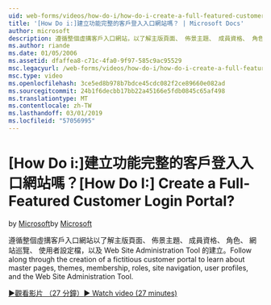 ```yaml
---
uid: web-forms/videos/how-do-i/how-do-i-create-a-full-featured-customer-login-portal
title: '[How Do i:]建立功能完整的客戶登入入口網站嗎？ | Microsoft Docs'
author: microsoft
description: 遵循整個虛搆客戶入口網站，以了解主版頁面、 佈景主題、 成員資格、 角色、 網站巡覽、 使用者設定檔，建立和...
ms.author: riande
ms.date: 01/05/2006
ms.assetid: dfaffea8-c71c-4fa0-9f97-585c9ac95529
msc.legacyurl: /web-forms/videos/how-do-i/how-do-i-create-a-full-featured-customer-login-portal
msc.type: video
ms.openlocfilehash: 3ce5ed8b978b7bdce45cdc082f2ce89660e082ad
ms.sourcegitcommit: 24b1f6decbb17bb22a45166e5fdb0845c65af498
ms.translationtype: MT
ms.contentlocale: zh-TW
ms.lasthandoff: 03/01/2019
ms.locfileid: "57056995"
---
```

<a name="how-do-i-create-a-full-featured-customer-login-portal"></a><span data-ttu-id="bceee-104">[How Do i:]建立功能完整的客戶登入入口網站嗎？</span><span class="sxs-lookup"><span data-stu-id="bceee-104">[How Do I:] Create a Full-Featured Customer Login Portal?</span></span>
====================
<span data-ttu-id="bceee-105">by [Microsoft](https://github.com/microsoft)</span><span class="sxs-lookup"><span data-stu-id="bceee-105">by [Microsoft](https://github.com/microsoft)</span></span>

<span data-ttu-id="bceee-106">遵循整個虛搆客戶入口網站以了解主版頁面、 佈景主題、 成員資格、 角色、 網站巡覽、 使用者設定檔，以及 Web Site Administration Tool 的建立。</span><span class="sxs-lookup"><span data-stu-id="bceee-106">Follow along through the creation of a fictitious customer portal to learn about master pages, themes, membership, roles, site navigation, user profiles, and the Web Site Administration Tool.</span></span>

[<span data-ttu-id="bceee-107">&#9654;觀看影片 （27 分鐘）</span><span class="sxs-lookup"><span data-stu-id="bceee-107">&#9654; Watch video (27 minutes)</span></span>](https://channel9.msdn.com/Blogs/ASP-NET-Site-Videos/how-do-i-create-a-full-featured-customer-login-portal)
